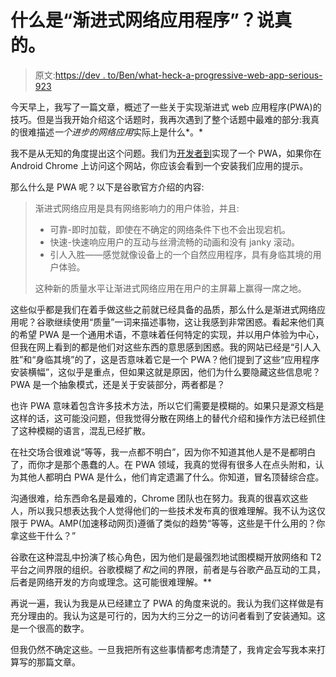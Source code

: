 # 什么是“渐进式网络应用程序”？说真的。

> 原文:[https://dev . to/Ben/what-heck-a-progressive-web-app-serious-923](https://dev.to/ben/what-the-heck-is-a-progressive-web-app-seriously-923)

今天早上，我写了一篇文章，概述了一些关于实现渐进式 web 应用程序(PWA)的技巧。但是当我开始介绍这个话题时，我再次遇到了整个话题中最难的部分:我真的很难描述*一个进步的网络应用*实际上是什么*。*

我不是从无知的角度提出这个问题。我们为[开发者到](https://dev.to/)实现了一个 PWA，如果你在 Android Chrome 上访问这个网站，你应该会看到一个安装我们应用的提示。

那么什么是 PWA 呢？以下是谷歌官方介绍的内容:

> 渐进式网络应用是具有网络影响力的用户体验，并且:
> 
> *   可靠-即时加载，即使在不确定的网络条件下也不会出现宕机。
> *   快速-快速响应用户的互动与丝滑流畅的动画和没有 janky 滚动。
> *   引人入胜——感觉就像设备上的一个自然应用程序，具有身临其境的用户体验。
> 
> 这种新的质量水平让渐进式网络应用在用户的主屏幕上赢得一席之地。

这些似乎都是我们在着手做这些之前就已经具备的品质，那么什么是渐进式网络应用呢？谷歌继续使用“质量”一词来描述事物，这让我感到非常困惑。看起来他们真的希望 PWA 是一个通用术语，不意味着任何特定的实现，并以用户体验为中心，但我在网上看到的都是他们对这些东西的意思感到困惑。我的网站已经是“引人入胜”和“身临其境”的了，这是否意味着它是一个 PWA？他们提到了这些“应用程序安装横幅”，这似乎是重点，但如果这就是原因，他们为什么要隐藏这些信息呢？PWA 是一个抽象模式，还是关于安装部分，两者都是？

也许 PWA 意味着包含许多技术方法，所以它们需要是模糊的。如果只是源文档是这样的话，这可能没问题，但我觉得分散在网络上的替代介绍和操作方法已经抓住了这种模糊的语言，混乱已经扩散。

在社交场合很难说“等等，我一点都不明白”，因为你不知道其他人是不是都明白了，而你才是那个愚蠢的人。在 PWA 领域，我真的觉得有很多人在点头附和，认为其他人都明白 PWA 是什么，他们肯定遗漏了什么。你知道，冒名顶替综合症。

沟通很难，给东西命名是最难的，Chrome 团队也在努力。我真的很喜欢这些人，所以我只想表达我个人觉得他们的一些技术发布真的很难理解。我不认为这仅限于 PWA。AMP(加速移动网页)遵循了类似的趋势“等等，这些是干什么用的？你拿这些干什么？”

谷歌在这种混乱中扮演了核心角色，因为他们是最强烈地试图模糊开放网络和 T2 平台之间界限的组织。谷歌模糊了*和*之间的界限，前者是与谷歌产品互动的工具，后者是网络开发的方向或理念。这可能很难理解。**

再说一遍，我认为我是从已经建立了 PWA 的角度来说的。我认为我们这样做是有充分理由的。我认为这是可行的，因为大约三分之一的访问者看到了安装通知。这是一个很高的数字。

但我仍然不确定这些。一旦我把所有这些事情都考虑清楚了，我肯定会写我本来打算写的那篇文章。